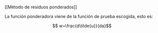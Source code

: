 [[Método de residuos ponderados]]

La función ponderadora viene de la función de prueba escogida, esto es:

$$ w=\frac{d\tilde{u}}{da}$$
